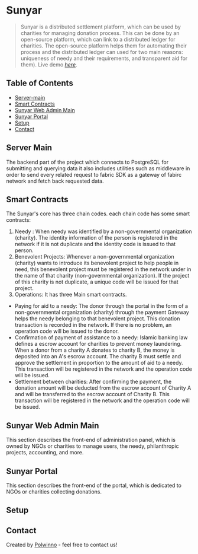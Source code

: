 # Sunyar
> Sunyar is a distributed settlement platform, which can be used by charities for managing donation process. This can be done by an open-source platform, which can link to a distributed ledger for charities. The open-source platform helps them for automating their process and the distributed ledger can used for two main reasons: uniqueness of needy and their requirements, and transparent aid for them). 
> Live demo [_here_](https://www.example.com). <!-- If you have the project hosted somewhere, include the link here.  -->

## Table of Contents
<!--* [General Info](#general-information) -->
* [Server-main](#server-main)
* [Smart Contracts](#smart-contracts)
* [Sunyar Web Admin Main](#features)
* [Sunyar Portal](#sunyar-portal)
* [Setup](#setup)
* [Contact](#contact)
<!-- * [License](#license) -->


## Server Main
The backend part of the project which connects to PostgreSQL for submitting and querying data it also includes utilities such as middleware in order to send every related request to fabric SDK as a gateway of fabirc network and fetch back requested  data.

## Smart Contracts
The Sunyar's core has three chain codes. each chain code has some smart contracts: 
1. Needy : When needy was identified by a non-governmental organization (charity). The identity information of the person is registered in the network if it is not duplicate and the identity code is issued to that person.
2. Benevolent Projects: Whenever a non-governmental organization (charity) wants to introduce its benevolent project to help people in need, this benevolent project must be registered in the network under in the name of that charity (non-governmental organization). If the project of this charity is not duplicate, a unique code will be issued for that project.
3. Operations: It has three Main smart contracts.
  - Paying for aid to a needy: The donor through the portal in the form of a non-governmental organization (charity) through the payment Gateway helps the needy  belonging to that benevolent project. This donation transaction is recorded in the network. If there is no problem, an operation code will be issued to the donor.
  - Confirmation of payment of assistance to a needy: Islamic banking law defines a escrow account for charities to prevent money laundering. When a donor from a charity A donates to charity B, the money is deposited into an A's escrow account. The charity B must settle and approve the settlement in proportion to the amount of aid to a needy. This transaction will be registered in the network and the operation code will be issued. 
  - Settlement between charities: After confirming the payment, the donation amount will be deducted from the escrow account of Charity A and will be transferred to the escrow account of Charity B. This transaction will be registered in the network and the operation code will be issued.

<!-- You don't have to answer all the questions - just the ones relevant to your project. -->

## Sunyar Web Admin Main
This section describes the front-end of administration panel, which is owned by NGOs or charities to manage users, the needy, philanthropic projects, accounting, and more.


## Sunyar Portal
This section describes the front-end of the portal, which is dedicated to NGOs or charities collecting donations.


## Setup
<!-- What are the project requirements/dependencies? Where are they listed? A requirements.txt or a Pipfile.lock file perhaps? Where is it located?-->

<!--Proceed to describe how to install / setup one's local environment / get started with the project.-->


## Contact
Created by [Polwinno](http://polwinno.ir/EN/IndexEn.html) - feel free to contact us!


<!-- Optional -->
<!-- ## License -->
<!-- This project is open source and available under the [... License](). -->

<!-- You don't have to include all sections - just the one's relevant to your project -->
